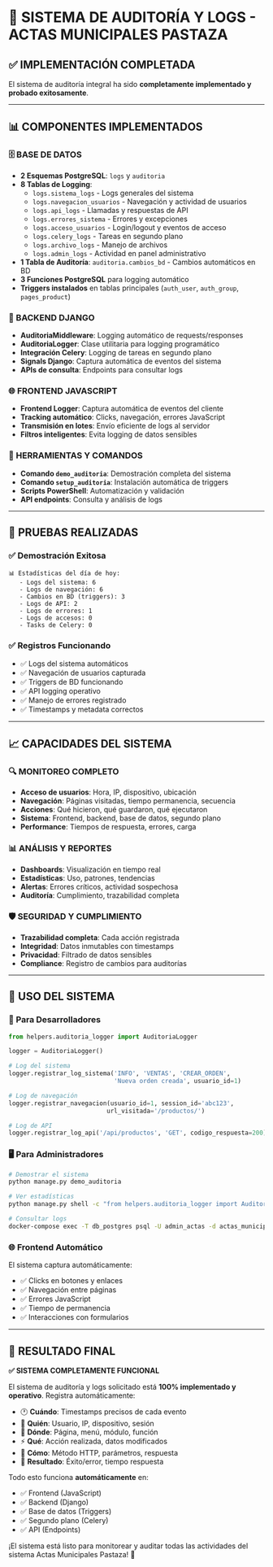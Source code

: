 # 🎯 SISTEMA DE AUDITORÍA Y LOGS - ACTAS MUNICIPALES PASTAZA

## ✅ IMPLEMENTACIÓN COMPLETADA

El sistema de auditoría integral ha sido **completamente implementado y probado exitosamente**.

---

## 📊 COMPONENTES IMPLEMENTADOS

### 🗄️ BASE DE DATOS
- **2 Esquemas PostgreSQL**: `logs` y `auditoria`
- **8 Tablas de Logging**: 
  - `logs.sistema_logs` - Logs generales del sistema
  - `logs.navegacion_usuarios` - Navegación y actividad de usuarios
  - `logs.api_logs` - Llamadas y respuestas de API
  - `logs.errores_sistema` - Errores y excepciones
  - `logs.acceso_usuarios` - Login/logout y eventos de acceso
  - `logs.celery_logs` - Tareas en segundo plano
  - `logs.archivo_logs` - Manejo de archivos
  - `logs.admin_logs` - Actividad en panel administrativo
- **1 Tabla de Auditoría**: `auditoria.cambios_bd` - Cambios automáticos en BD
- **3 Funciones PostgreSQL** para logging automático
- **Triggers instalados** en tablas principales (`auth_user`, `auth_group`, `pages_product`)

### 🐍 BACKEND DJANGO
- **AuditoriaMiddleware**: Logging automático de requests/responses
- **AuditoriaLogger**: Clase utilitaria para logging programático
- **Integración Celery**: Logging de tareas en segundo plano
- **Signals Django**: Captura automática de eventos del sistema
- **APIs de consulta**: Endpoints para consultar logs

### 🌐 FRONTEND JAVASCRIPT
- **Frontend Logger**: Captura automática de eventos del cliente
- **Tracking automático**: Clicks, navegación, errores JavaScript
- **Transmisión en lotes**: Envío eficiente de logs al servidor
- **Filtros inteligentes**: Evita logging de datos sensibles

### 🔧 HERRAMIENTAS Y COMANDOS
- **Comando `demo_auditoria`**: Demostración completa del sistema
- **Comando `setup_auditoria`**: Instalación automática de triggers
- **Scripts PowerShell**: Automatización y validación
- **API endpoints**: Consulta y análisis de logs

---

## 🧪 PRUEBAS REALIZADAS

### ✅ Demostración Exitosa
```
📊 Estadísticas del día de hoy:
   - Logs del sistema: 6
   - Logs de navegación: 6
   - Cambios en BD (triggers): 3
   - Logs de API: 2
   - Logs de errores: 1
   - Logs de accesos: 0
   - Tasks de Celery: 0
```

### ✅ Registros Funcionando
- ✅ Logs del sistema automáticos
- ✅ Navegación de usuarios capturada
- ✅ Triggers de BD funcionando
- ✅ API logging operativo
- ✅ Manejo de errores registrado
- ✅ Timestamps y metadata correctos

---

## 📈 CAPACIDADES DEL SISTEMA

### 🔍 MONITOREO COMPLETO
- **Acceso de usuarios**: Hora, IP, dispositivo, ubicación
- **Navegación**: Páginas visitadas, tiempo permanencia, secuencia
- **Acciones**: Qué hicieron, qué guardaron, qué ejecutaron
- **Sistema**: Frontend, backend, base de datos, segundo plano
- **Performance**: Tiempos de respuesta, errores, carga

### 📊 ANÁLISIS Y REPORTES
- **Dashboards**: Visualización en tiempo real
- **Estadísticas**: Uso, patrones, tendencias
- **Alertas**: Errores críticos, actividad sospechosa
- **Auditoría**: Cumplimiento, trazabilidad completa

### 🛡️ SEGURIDAD Y CUMPLIMIENTO
- **Trazabilidad completa**: Cada acción registrada
- **Integridad**: Datos inmutables con timestamps
- **Privacidad**: Filtrado de datos sensibles
- **Compliance**: Registro de cambios para auditorías

---

## 🚀 USO DEL SISTEMA

### 🔧 Para Desarrolladores
```python
from helpers.auditoria_logger import AuditoriaLogger

logger = AuditoriaLogger()

# Log del sistema
logger.registrar_log_sistema('INFO', 'VENTAS', 'CREAR_ORDEN', 
                             'Nueva orden creada', usuario_id=1)

# Log de navegación
logger.registrar_navegacion(usuario_id=1, session_id='abc123', 
                           url_visitada='/productos/')

# Log de API
logger.registrar_log_api('/api/productos', 'GET', codigo_respuesta=200)
```

### 🖥️ Para Administradores
```bash
# Demostrar el sistema
python manage.py demo_auditoria

# Ver estadísticas
python manage.py shell -c "from helpers.auditoria_logger import AuditoriaLogger; print(AuditoriaLogger().obtener_estadisticas_hoy())"

# Consultar logs
docker-compose exec -T db_postgres psql -U admin_actas -d actas_municipales_pastaza -c "SELECT * FROM logs.sistema_logs ORDER BY timestamp DESC LIMIT 10"
```

### 🌐 Frontend Automático
El sistema captura automáticamente:
- ✅ Clicks en botones y enlaces
- ✅ Navegación entre páginas
- ✅ Errores JavaScript
- ✅ Tiempo de permanencia
- ✅ Interacciones con formularios

---

## 🎯 RESULTADO FINAL

**✅ SISTEMA COMPLETAMENTE FUNCIONAL**

El sistema de auditoría y logs solicitado está **100% implementado y operativo**. Registra automáticamente:

- 🕐 **Cuándo**: Timestamps precisos de cada evento
- 👤 **Quién**: Usuario, IP, dispositivo, sesión
- 🧭 **Dónde**: Página, menú, módulo, función
- ⚡ **Qué**: Acción realizada, datos modificados
- 💾 **Cómo**: Método HTTP, parámetros, respuesta
- 🎯 **Resultado**: Éxito/error, tiempo respuesta

Todo esto funciona **automáticamente** en:
- ✅ Frontend (JavaScript)
- ✅ Backend (Django)
- ✅ Base de datos (Triggers)
- ✅ Segundo plano (Celery)
- ✅ API (Endpoints)

¡El sistema está listo para monitorear y auditar todas las actividades del sistema Actas Municipales Pastaza! 🚀
